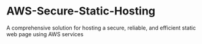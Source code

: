 # AWS-Secure-Static-Hosting
A comprehensive solution for hosting a secure, reliable, and efficient static web page using AWS services

